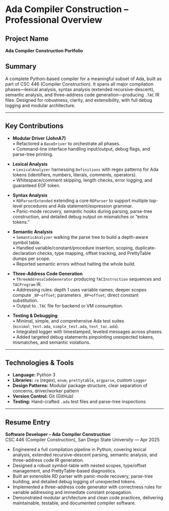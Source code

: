 # Ada Compiler Construction – Professional Overview

## Project Name  
**Ada Compiler Construction Portfolio**

## Summary  
A complete Python-based compiler for a meaningful subset of Ada, built as part of CSC 446 (Compiler Construction). It spans all major compilation phases—lexical analysis, syntax analysis (extended recursive-descent), semantic analysis, and three-address code generation—producing `.TAC` IR files. Designed for robustness, clarity, and extensibility, with full debug logging and modular architecture.

---

## Key Contributions  
- **Modular Driver (JohnA7)**  
  • Refactored a `BaseDriver` to orchestrate all phases.  
  • Command-line interface handling input/output, debug flags, and parse-tree printing.

- **Lexical Analysis**  
  • `LexicalAnalyzer` harnessing `Definitions` with regex patterns for Ada tokens (identifiers, numbers, literals, comments, operators).  
  • Whitespace/comment skipping, length checks, error logging, and guaranteed EOF token.

- **Syntax Analysis**  
  • `RDParserExtended` extending a core `RDParser` to support multiple top-level procedures and Ada statement/expression grammar.  
  • Panic-mode recovery, semantic hooks during parsing, parse-tree construction, and detailed debug output on mismatches or “extra tokens.”

- **Semantic Analysis**  
  • `SemanticAnalyzer` walking the parse tree to build a depth-aware symbol table.  
  • Handled variable/constant/procedure insertion, scoping, duplicate-declaration checks, type mapping, offset tracking, and PrettyTable dumps per scope.  
  • Reported semantic errors without halting the whole build.

- **Three-Address Code Generation**  
  • `ThreeAddressCodeGenerator` producing `TACInstruction` sequences and `TACProgram` IR.  
  • Addressing rules: depth 1 uses variable names; deeper scopes compute `_BP–offset`; parameters `_BP+offset`; direct constant substitution.  
  • Output to `.TAC` file for backend or VM consumption.

- **Testing & Debugging**  
  • Minimal, simple, and comprehensive Ada test suites (`minimal_test.ada`, `simple_test.ada`, `test_tac.ada`).  
  • Integrated logger with timestamped, leveled messages across phases.  
  • Added targeted debug statements pinpointing unexpected tokens, mismatches, and semantic violations.

---

## Technologies & Tools  
- **Language:** Python 3  
- **Libraries:** `re` (regex), `enum`, `prettytable`, `argparse`, custom `Logger`  
- **Design Patterns:** Modular package structure, clear separation of concerns, driver/worker pattern  
- **Version Control:** Git (GitHub)  
- **Testing:** Hand-crafted `.ada` test files and parse-tree inspections  

---

## Resume Entry  
**Software Developer – Ada Compiler Construction**  
CSC 446 (Compiler Construction), San Diego State University — Apr 2025  
- Engineered a full compilation pipeline in Python, covering lexical analysis, extended recursive-descent parsing, semantic analysis, and three-address code IR generation.  
- Designed a robust symbol-table with nested scopes, type/offset management, and PrettyTable-based diagnostics.  
- Built an extensible RD parser with panic-mode recovery, parse-tree building, and detailed debug logging of unexpected tokens.  
- Implemented a three-address code generator with correctness rules for variable addressing and immediate constant propagation.  
- Demonstrated modular architecture and clean code practices, delivering maintainable, testable, and documented compiler software.
